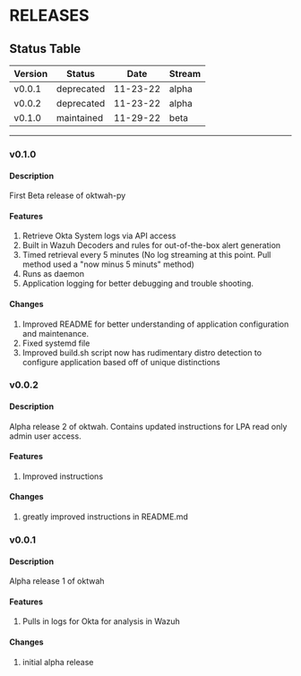 # RELEASES

## Status Table

| Version | Status | Date | Stream |
|---------|--------|------|--------|
| v0.0.1  | deprecated | 11-23-22 | alpha |
| v0.0.2  | deprecated | 11-23-22 | alpha |
| v0.1.0 | maintained | 11-29-22 | beta | 

---
### v0.1.0

#### Description

First Beta release of oktwah-py

#### Features

1. Retrieve Okta System logs via API access
2. Built in Wazuh Decoders and rules for out-of-the-box alert generation
3. Timed retrieval every 5 minutes (No log streaming at this point.  Pull method used a "now minus 5 minuts" method)
4. Runs as daemon
5. Application logging for better debugging and trouble shooting.

#### Changes

1. Improved README for better understanding of application configuration and maintenance.
2. Fixed systemd file
3. Improved build.sh script now has rudimentary distro detection to configure application based off of unique distinctions


### v0.0.2

#### Description

Alpha release 2 of oktwah. Contains updated instructions for LPA read only admin user access.

#### Features

1. Improved instructions

#### Changes

1. greatly improved instructions in README.md

### v0.0.1

#### Description

Alpha release 1 of oktwah

#### Features

1. Pulls in logs for Okta for analysis in Wazuh

#### Changes

1. initial alpha release